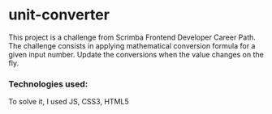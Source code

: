 # unit-converter
This project is a challenge from Scrimba Frontend Developer Career Path. The challenge consists in applying mathematical conversion formula for a given input number. Update the conversions when the value changes on the fly.

### Technologies used:
To solve it, I used JS, CSS3, HTML5

